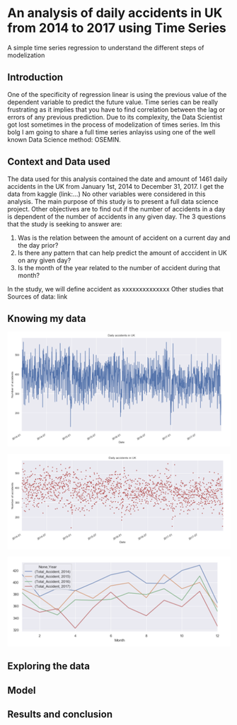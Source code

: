 # An analysis of daily accidents in UK from 2014 to 2017 using Time Series
A simple time series regression to understand the different steps of modelization

## Introduction
 One of the specificity of regression linear is using the previous value of the dependent variable to predict the future value. Time series can be really frustrating as it implies that you have to find correlation between the lag or errors of any previous prediction. Due to its complexity, the Data Scientist got lost sometimes in the process of modelization of times series. Im this bolg I am going to share a full time series anlayiss using one of the well known Data Science method: OSEMIN. 


## Context and Data used
The data used for this analysis contained the date and amount of  1461 daily accidents in the UK from January 1st, 2014 to December 31, 2017. I get the data from kaggle (link:...) No other variables were considered in this analysis. The main purpose of this study is to present a full data science project. Other objectives are to find out if the number of accidents in a day is dependent of the number of accidents in any given day. The 3 questions that the study is seeking to answer are:
1. Was is the relation between the amount of accident on a current day and the day prior?
2. Is there any pattern that can help predict the amount of acccident in UK on any given day?
3. Is the month of the year related to the number of accident during that month?

In the study, we will define accident as xxxxxxxxxxxxxx
Other studies that 
Sources of data: link



## Knowing my data

![Daily Trends of accidents in UK](https://github.com/FabriceMesidor/TimeSeries_accident_UK/blob/master/Graphs/Screen%20Shot%202019-09-13%20at%208.40.43%20AM.png)


![Daily Trends of accidents in UK - dot](https://github.com/FabriceMesidor/TimeSeries_accident_UK/blob/master/Graphs/Screen%20Shot%202019-09-13%20at%208.41.06%20AM.png)

![Daily Trends of accidents in UK](https://github.com/FabriceMesidor/TimeSeries_accident_UK/blob/master/Graphs/Screen%20Shot%202019-09-13%20at%208.41.29%20AM.png)



## Exploring the data


## Model

## Results and conclusion
